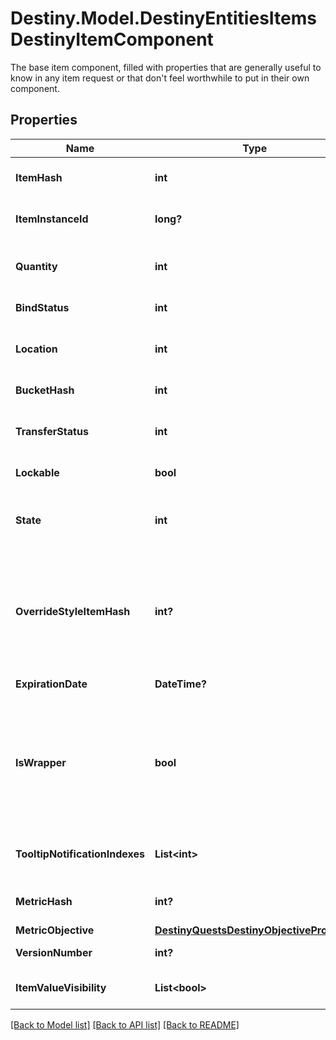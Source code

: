 # Destiny.Model.DestinyEntitiesItemsDestinyItemComponent
The base item component, filled with properties that are generally useful to know in any item request or that don't feel worthwhile to put in their own component.

## Properties

Name | Type | Description | Notes
------------ | ------------- | ------------- | -------------
**ItemHash** | **int** | The identifier for the item&#39;s definition, which is where most of the useful static information for the item can be found. | [optional] 
**ItemInstanceId** | **long?** | If the item is instanced, it will have an instance ID. Lack of an instance ID implies that the item has no distinct local qualities aside from stack size. | [optional] 
**Quantity** | **int** | The quantity of the item in this stack. Note that Instanced items cannot stack. If an instanced item, this value will always be 1 (as the stack has exactly one item in it) | [optional] 
**BindStatus** | **int** | If the item is bound to a location, it will be specified in this enum. | [optional] 
**Location** | **int** | An easy reference for where the item is located. Redundant if you got the item from an Inventory, but useful when making detail calls on specific items. | [optional] 
**BucketHash** | **int** | The hash identifier for the specific inventory bucket in which the item is located. | [optional] 
**TransferStatus** | **int** | If there is a known error state that would cause this item to not be transferable, this Flags enum will indicate all of those error states. Otherwise, it will be 0 (CanTransfer). | [optional] 
**Lockable** | **bool** | If the item can be locked, this will indicate that state. | [optional] 
**State** | **int** | A flags enumeration indicating the transient/custom states of the item that affect how it is rendered: whether it&#39;s tracked or locked for example, or whether it has a masterwork plug inserted. | [optional] 
**OverrideStyleItemHash** | **int?** | If populated, this is the hash of the item whose icon (and other secondary styles, but *not* the human readable strings) should override whatever icons/styles are on the item being sold.  If you don&#39;t do this, certain items whose styles are being overridden by socketed items - such as the \&quot;Recycle Shader\&quot; item - would show whatever their default icon/style is, and it wouldn&#39;t be pretty or look accurate. | [optional] 
**ExpirationDate** | **DateTime?** | If the item can expire, this is the date at which it will/did expire. | [optional] 
**IsWrapper** | **bool** | If this is true, the object is actually a \&quot;wrapper\&quot; of the object it&#39;s representing. This means that it&#39;s not the actual item itself, but rather an item that must be \&quot;opened\&quot; in game before you have and can use the item.   Wrappers are an evolution of \&quot;bundles\&quot;, which give an easy way to let you preview the contents of what you purchased while still letting you get a refund before you \&quot;open\&quot; it. | [optional] 
**TooltipNotificationIndexes** | **List&lt;int&gt;** | If this is populated, it is a list of indexes into DestinyInventoryItemDefinition.tooltipNotifications for any special tooltip messages that need to be shown for this item. | [optional] 
**MetricHash** | **int?** | The identifier for the currently-selected metric definition, to be displayed on the emblem nameplate. | [optional] 
**MetricObjective** | [**DestinyQuestsDestinyObjectiveProgress**](DestinyQuestsDestinyObjectiveProgress.md) |  | [optional] 
**VersionNumber** | **int?** | The version of this item, used to index into the versions list in the item definition quality block. | [optional] 
**ItemValueVisibility** | **List&lt;bool&gt;** | If available, a list that describes which item values (rewards) should be shown (true) or hidden (false). | [optional] 

[[Back to Model list]](../README.md#documentation-for-models) [[Back to API list]](../README.md#documentation-for-api-endpoints) [[Back to README]](../README.md)

